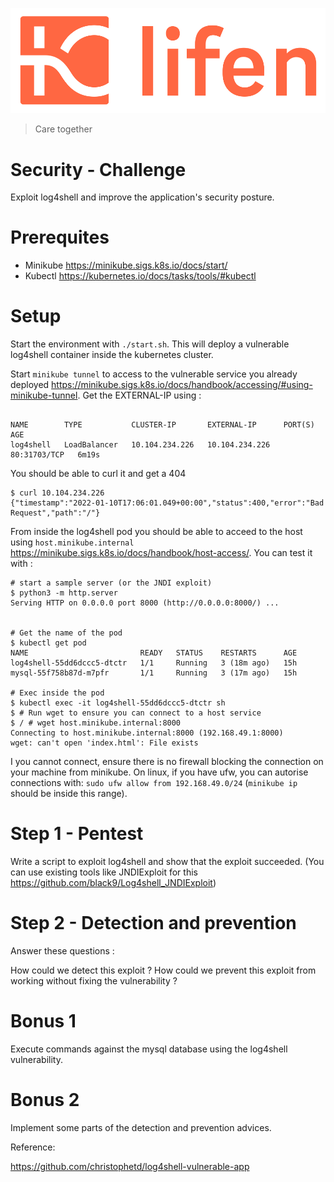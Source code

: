 ![Lifen](lifen.png)

> Care together

# Security - Challenge

Exploit log4shell and improve the application's security posture.



# Prerequites

* Minikube https://minikube.sigs.k8s.io/docs/start/
* Kubectl https://kubernetes.io/docs/tasks/tools/#kubectl

# Setup

Start the environment with `./start.sh`. This will deploy a vulnerable log4shell container inside the kubernetes cluster.

Start `minikube tunnel` to access to the vulnerable service you already deployed https://minikube.sigs.k8s.io/docs/handbook/accessing/#using-minikube-tunnel. Get the EXTERNAL-IP using :
```$ kubectl get service log4shell

NAME        TYPE           CLUSTER-IP       EXTERNAL-IP      PORT(S)        AGE
log4shell   LoadBalancer   10.104.234.226   10.104.234.226   80:31703/TCP   6m19s
```

You should be able to curl it and get a 404
```
$ curl 10.104.234.226
{"timestamp":"2022-01-10T17:06:01.049+00:00","status":400,"error":"Bad Request","path":"/"}
```

From inside the log4shell pod you should be able to acceed to the host using `host.minikube.internal` https://minikube.sigs.k8s.io/docs/handbook/host-access/. You can test it with :

```
# start a sample server (or the JNDI exploit)
$ python3 -m http.server
Serving HTTP on 0.0.0.0 port 8000 (http://0.0.0.0:8000/) ...


# Get the name of the pod
$ kubectl get pod
NAME                         READY   STATUS    RESTARTS      AGE
log4shell-55dd6dccc5-dtctr   1/1     Running   3 (18m ago)   15h
mysql-55f758b87d-m7pfr       1/1     Running   3 (17m ago)   15h

# Exec inside the pod
$ kubectl exec -it log4shell-55dd6dccc5-dtctr sh
$ # Run wget to ensure you can connect to a host service
$ / # wget host.minikube.internal:8000
Connecting to host.minikube.internal:8000 (192.168.49.1:8000)
wget: can't open 'index.html': File exists

```

I you cannot connect, ensure there is no firewall blocking the connection on your machine from minikube. On linux, if you have ufw, you can autorise connections with: `sudo ufw allow from 192.168.49.0/24` (`minikube ip` should be inside this range).

# Step 1 - Pentest

Write a script to exploit log4shell and show that the exploit succeeded. (You can use existing tools like JNDIExploit for this https://github.com/black9/Log4shell_JNDIExploit)

# Step 2 - Detection and prevention

Answer these questions :

How could we detect this exploit ?
How could we prevent this exploit from working without fixing the vulnerability ?

# Bonus 1

Execute commands against the mysql database using the log4shell vulnerability.

# Bonus 2

Implement some parts of the detection and prevention advices.


Reference:

https://github.com/christophetd/log4shell-vulnerable-app
